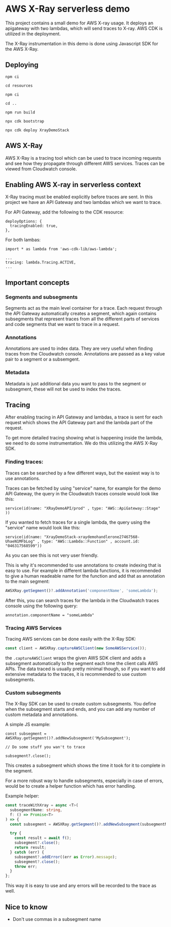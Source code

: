 # AWS X-Ray serverless demo

This project contains a small demo for AWS X-ray usage. It deploys an apigateway with two lambdas, which will send traces to X-ray. AWS CDK is utilized in the deployment.

The X-Ray instrumentation in this demo is done using Javascript SDK for the AWS X-Ray.

## Deploying

    npm ci

    cd resources

    npm ci

    cd ..

    npm run build

    npx cdk bootstrap

    npx cdk deploy XrayDemoStack

## AWS X-Ray

AWS X-Ray is a tracing tool which can be used to trace incoming requests and see how they propagate through different AWS services. Traces can be viewed from Cloudwatch console.

## Enabling AWS X-ray in serverless context

X-Ray tracing must be enabled explicitly before traces are sent. In this project we have an API Gateway and two lambdas which we want to trace.

For API Gateway, add the following to the CDK resource:

```
deployOptions: {
  tracingEnabled: true,
},
```

For both lambas:

```
import * as lambda from 'aws-cdk-lib/aws-lambda';

...
tracing: lambda.Tracing.ACTIVE,
...
```

## Important concepts

### Segments and subsegments

Segments act as the main level container for a trace. Each request through the API Gateway automatically creates a segment, which again contains subsegments that represent traces from all the different parts of services and code segments that we want to trace in a request.

### Annotations

Annotations are used to index data. They are very useful when finding traces from the Cloudwatch console. Annotations are passed as a key value pair to a segment or a subsemgent.

### Metadata

Metadata is just additional data you want to pass to the segment or subsegment, these will not be used to index the traces.

## Tracing

After enabling tracing in API Gateway and lambdas, a trace is sent for each request which shows the API Gateway part and the lambda part of the request.

To get more detailed tracing showing what is happening inside the lambda, we need to do some instrumentation. We do this utilizing the AWS X-Ray SDK.

### Finding traces:

Traces can be searched by a few different ways, but the easiest way is to use annotations.

Traces can be fetched by using "service" name, for example for the demo API Gateway, the query in the Cloudwatch traces console would look like this:

```
service(id(name: "XRayDemoAPI/prod" , type: "AWS::ApiGateway::Stage" ))
```

If you wanted to fetch traces for a single lambda, the query using the "service" name would look like this:

```
service(id(name: "XrayDemoStack-xraydemohandlerone27467568-UhaeN1MFbLog" , type: "AWS::Lambda::Function" , account.id: "046317568599"))
```

As you can see this is not very user friendly.

This is why it's recommended to use annotations to create indexing that is easy to use. For example in different lambda functions, it is recommended to give a human readeable name for the function and add that as annotation to the main segment:

```typescript
AWSXRay.getSegment()?.addAnnotation('componentName', 'someLambda');
```

After this, you can search traces for the lambda in the Cloudwatch traces console using the following query:

```
annotation.componentName = "someLambda"
```

### Tracing AWS Services

Tracing AWS services can be done easily with the X-Ray SDK:

```typescript
const client = AWSXRay.captureAWSClient(new SomeAWSService());
```

the `.captureAWSClient` wraps the given AWS SDK client and adds a subsegment automatically to the segment each time the client calls AWS APIs. The data traced is usually pretty minimal though, so if you want to add extensive metadata to the traces, it is recommended to use custom subsegments.

### Custom subsegments

The X-Ray SDK can be used to create custom subsegments. You define when the subsegment starts and ends, and you can add any number of custom metadata and annotations.

A simple JS example:

```
const subsegment = AWSXRay.getSegment()?.addNewSubsegment('MySubsegment');

// Do some stuff you wan't to trace

subsegment?.close();
```

This creates a subsegment which shows the time it took for it to complete in the segment.

For a more robust way to handle subsegments, especially in case of errors, would be to create a helper function which has error handling.

Example helper:

```typescript
const traceWithXray = async <T>(
  subsegmentName: string,
  f: () => Promise<T>
) => {
  const subsegment = AWSXRay.getSegment()?.addNewSubsegment(subsegmentName);

  try {
    const result = await f();
    subsegment?.close();
    return result;
  } catch (err) {
    subsegment?.addError((err as Error).message);
    subsegment?.close();
    throw err;
  }
};
```

This way it is easy to use and any errors will be recorded to the trace as well.

## Nice to know

- Don't use commas in a subsegment name
